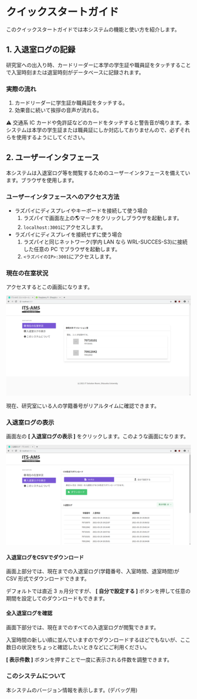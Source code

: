 # クイックスタートガイド

このクイックスタートガイドでは本システムの機能と使い方を紹介します。

## 1. 入退室ログの記録

研究室への出入り時、カードリーダーに本学の学生証や職員証をタッチすることで入室時刻または退室時刻がデータベースに記録されます。

### 実際の流れ

1. カードリーダーに学生証か職員証をタッチする。
2. 効果音に続いて挨拶の音声が流れる。

:warning: 交通系 IC カードや免許証などのカードをタッチすると警告音が鳴ります。本システムは本学の学生証または職員証にしか対応しておりませんので、必ずそれらを使用するようにしてください。

## 2. ユーザーインタフェース

本システムは入退室ログ等を閲覧するためのユーザーインタフェースを備えています。ブラウザを使用します。

### ユーザーインタフェースへのアクセス方法

- ラズパイにディスプレイやキーボードを接続して使う場合
  1. ラズパイで画面左上の:earth_americas:マークをクリックしブラウザを起動します。
  2. `localhost:3001`にアクセスします。
- ラズパイにディスプレイを接続せずに使う場合
  1. ラズパイと同じネットワーク(学内 LAN なら WRL-SUCCES-S3)に接続した任意の PC でブラウザを起動します。
  2. `<ラズパイのIP>:3001`にアクセスします。

### 現在の在室状況

アクセスするとこの画面になります。

![index](img/ams-index.png)

現在、研究室にいる人の学籍番号がリアルタイムに確認できます。

### 入退室ログの表示

画面左の **[ 入退室ログの表示 ]** をクリックします。このような画面になります。

![log](img/ams-log.png)

#### 入退室ログをCSVでダウンロード

画面上部分では、現在までの入退室ログ(学籍番号、入室時間、退室時間)が CSV 形式でダウンロードできます。

デフォルトでは直近 3 ヵ月分ですが、 **[ 自分で設定する ]** ボタンを押して任意の期間を設定してのダウンロードもできます。

#### 全入退室ログを確認

画面下部分では、現在までのすべての入退室ログが閲覧できます。

入室時間の新しい順に並んでいますのでダウンロードするほどでもないが、ここ数日の状況をちょっと確認したいときなどにご利用ください。

**[ 表示件数 ]** ボタンを押すことで一度に表示される件数を調整できます。

### このシステムについて

本システムのバージョン情報を表示します。(デバッグ用)

